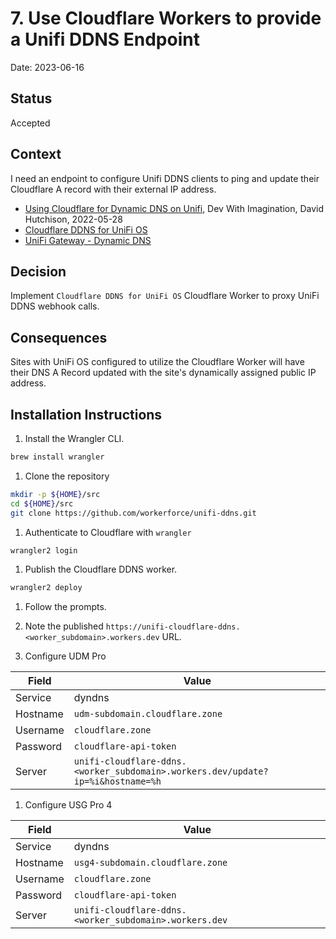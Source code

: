 # 7. Use Cloudflare Workers to provide a Unifi DDNS Endpoint

Date: 2023-06-16

## Status

Accepted

## Context

I need an endpoint to configure Unifi DDNS clients to ping and update their
Cloudflare A record with their external IP address.

- [Using Cloudflare for Dynamic DNS on Unifi](https://www.devwithimagination.com/2022/05/28/using-cloudflare-for-dynamic-dns-on-unifi/), Dev With Imagination, David Hutchison, 2022-05-28
- [Cloudflare DDNS for UniFi OS](https://github.com/workerforce/unifi-ddns)
- [UniFi Gateway - Dynamic DNS](https://help.ui.com/hc/en-us/articles/9203184738583-UniFi-Gateway-Dynamic-DNS)

## Decision

Implement `Cloudflare DDNS for UniFi OS` Cloudflare Worker to proxy UniFi DDNS webhook calls.

## Consequences

Sites with UniFi OS configured to utilize the Cloudflare Worker will have their DNS A Record updated with the site's dynamically assigned public IP address.

## Installation Instructions

1. Install the Wrangler CLI.

```bash
brew install wrangler
```

1. Clone the repository

```bash
mkdir -p ${HOME}/src
cd ${HOME}/src
git clone https://github.com/workerforce/unifi-ddns.git
```

1. Authenticate to Cloudflare with `wrangler`

```bash
wrangler2 login
```

1. Publish the Cloudflare DDNS worker.

```bash
wrangler2 deploy
```

1. Follow the prompts.
1. Note the published `https://unifi-cloudflare-ddns.<worker_subdomain>.workers.dev` URL.

1. Configure UDM Pro

| Field | Value |
| --- | --- |
| Service  | dyndns                          |
| Hostname | `udm-subdomain.cloudflare.zone` |
| Username | `cloudflare.zone`               |
| Password | `cloudflare-api-token`          |
| Server   | `unifi-cloudflare-ddns.<worker_subdomain>.workers.dev/update?ip=%i&hostname=%h` |

1. Configure USG Pro 4

| Field | Value |
| --- | --- |
| Service  | dyndns                          |
| Hostname | `usg4-subdomain.cloudflare.zone` |
| Username | `cloudflare.zone`               |
| Password | `cloudflare-api-token`          |
| Server   | `unifi-cloudflare-ddns.<worker_subdomain>.workers.dev` |

